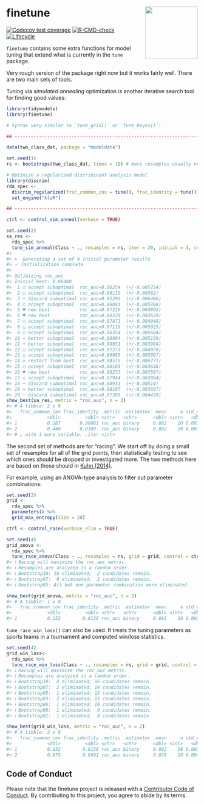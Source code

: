 
<!-- README.md is generated from README.Rmd. Please edit that file -->

# finetune <a href='https://finetune.tidymodels.org'><img src='man/figures/logo.png' align="right" height="138" /></a>

<!-- badges: start -->

[![Codecov test
coverage](https://codecov.io/gh/tidymodels/finetune/branch/main/graph/badge.svg)](https://app.codecov.io/gh/tidymodels/finetune?branch=main)
[![R-CMD-check](https://github.com/tidymodels/finetune/workflows/R-CMD-check/badge.svg)](https://github.com/tidymodels/finetune/actions)
[![Lifecycle](https://img.shields.io/badge/lifecycle-experimental-orange.svg)](https://lifecycle.r-lib.org/articles/stages.html)
<!-- badges: end -->

`finetune` contains some extra functions for model tuning that extend
what is currently in the `tune` package.

Very rough version of the package right now but it works fairly well.
There are two main sets of tools.

Tuning via *simulated annealing* optimization is another iterative
search tool for finding good values:

``` r
library(tidymodels)
library(finetune)

# Syntax very similar to `tune_grid()` or `tune_Bayes()`: 

## -----------------------------------------------------------------------------

data(two_class_dat, package = "modeldata")

set.seed(1)
rs <- bootstraps(two_class_dat, times = 10) # more resamples usually needed

# Optimize a regularized discriminant analysis model
library(discrim)
rda_spec <-
  discrim_regularized(frac_common_cov = tune(), frac_identity = tune()) %>%
  set_engine("klaR")

## -----------------------------------------------------------------------------

ctrl <- control_sim_anneal(verbose = TRUE)

set.seed(2)
sa_res <- 
  rda_spec %>% 
  tune_sim_anneal(Class ~ ., resamples = rs, iter = 20, initial = 4, control = ctrl)
#> 
#> >  Generating a set of 4 initial parameter results
#> ✓ Initialization complete
#> 
#> Optimizing roc_auc
#> Initial best: 0.86480
#>  1 ◯ accept suboptimal  roc_auc=0.86254  (+/-0.005754)
#>  2 ◯ accept suboptimal  roc_auc=0.86119  (+/-0.00582)
#>  3 ─ discard suboptimal roc_auc=0.85296  (+/-0.006486)
#>  4 ◯ accept suboptimal  roc_auc=0.86043  (+/-0.005998)
#>  5 ♥ new best           roc_auc=0.87226  (+/-0.004803)
#>  6 ♥ new best           roc_auc=0.88229  (+/-0.003629)
#>  7 ◯ accept suboptimal  roc_auc=0.87871  (+/-0.004048)
#>  8 ◯ accept suboptimal  roc_auc=0.87115  (+/-0.005025)
#>  9 ◯ accept suboptimal  roc_auc=0.86354  (+/-0.005684)
#> 10 + better suboptimal  roc_auc=0.86984  (+/-0.005159)
#> 11 + better suboptimal  roc_auc=0.88031  (+/-0.003984)
#> 12 ◯ accept suboptimal  roc_auc=0.87273  (+/-0.004879)
#> 13 ◯ accept suboptimal  roc_auc=0.86086  (+/-0.005867)
#> 14 x restart from best  roc_auc=0.84515  (+/-0.006771)
#> 15 ◯ accept suboptimal  roc_auc=0.88183  (+/-0.003638)
#> 16 ♥ new best           roc_auc=0.88233  (+/-0.003587)
#> 17 ◯ accept suboptimal  roc_auc=0.87944  (+/-0.003864)
#> 18 ─ discard suboptimal roc_auc=0.86931  (+/-0.00514)
#> 19 + better suboptimal  roc_auc=0.88197  (+/-0.003607)
#> 20 ─ discard suboptimal roc_auc=0.87388  (+/-0.004439)
show_best(sa_res, metric = "roc_auc", n = 2)
#> # A tibble: 2 x 9
#>   frac_common_cov frac_identity .metric .estimator  mean     n std_err .config
#>             <dbl>         <dbl> <chr>   <chr>      <dbl> <int>   <dbl> <chr>  
#> 1           0.287       0.00861 roc_auc binary     0.882    10 0.00359 Iter16 
#> 2           0.440       0.0109  roc_auc binary     0.882    10 0.00363 Iter6  
#> # … with 1 more variable: .iter <int>
```

The second set of methods are for “racing”. We start off by doing a
small set of resamples for all of the grid points, then statistically
testing to see which ones should be dropped or investigated more. The
two methods here are based on those should in [Kuhn
(2014)](https://arxiv.org/abs/1405.6974).

For example, using an ANOVA-type analysis to filter out parameter
combinations:

``` r
set.seed(3)
grid <-
  rda_spec %>%
  parameters() %>%
  grid_max_entropy(size = 20)

ctrl <- control_race(verbose_elim = TRUE)

set.seed(4)
grid_anova <- 
  rda_spec %>% 
  tune_race_anova(Class ~ ., resamples = rs, grid = grid, control = ctrl)
#> ℹ Racing will maximize the roc_auc metric.
#> ℹ Resamples are analyzed in a random order.
#> ℹ Bootstrap10: 18 eliminated;  2 candidates remain.
#> ℹ Bootstrap07:  0 eliminated;  2 candidates remain.
#> ℹ Bootstrap05: All but one parameter combination were eliminated.

show_best(grid_anova, metric = "roc_auc", n = 2)
#> # A tibble: 1 x 8
#>   frac_common_cov frac_identity .metric .estimator  mean     n std_err .config  
#>             <dbl>         <dbl> <chr>   <chr>      <dbl> <int>   <dbl> <chr>    
#> 1           0.132        0.0136 roc_auc binary     0.882    10 0.00363 Preproce…
```

`tune_race_win_loss()` can also be used. It treats the tuning parameters
as sports teams in a tournament and computed win/loss statistics.

``` r
set.seed(4)
grid_win_loss<- 
  rda_spec %>% 
  tune_race_win_loss(Class ~ ., resamples = rs, grid = grid, control = ctrl)
#> ℹ Racing will maximize the roc_auc metric.
#> ℹ Resamples are analyzed in a random order.
#> ℹ Bootstrap10:  4 eliminated; 16 candidates remain.
#> ℹ Bootstrap07:  2 eliminated; 14 candidates remain.
#> ℹ Bootstrap05:  1 eliminated; 13 candidates remain.
#> ℹ Bootstrap03:  2 eliminated; 11 candidates remain.
#> ℹ Bootstrap06:  1 eliminated; 10 candidates remain.
#> ℹ Bootstrap09:  1 eliminated;  9 candidates remain.
#> ℹ Bootstrap01:  1 eliminated;  8 candidates remain.

show_best(grid_win_loss, metric = "roc_auc", n = 2)
#> # A tibble: 2 x 8
#>   frac_common_cov frac_identity .metric .estimator  mean     n std_err .config  
#>             <dbl>         <dbl> <chr>   <chr>      <dbl> <int>   <dbl> <chr>    
#> 1           0.132        0.0136 roc_auc binary     0.882    10 0.00363 Preproce…
#> 2           0.975        0.0491 roc_auc binary     0.879    10 0.00422 Preproce…
```

## Code of Conduct

Please note that the finetune project is released with a [Contributor
Code of
Conduct](https://contributor-covenant.org/version/2/0/CODE_OF_CONDUCT.html).
By contributing to this project, you agree to abide by its terms.
